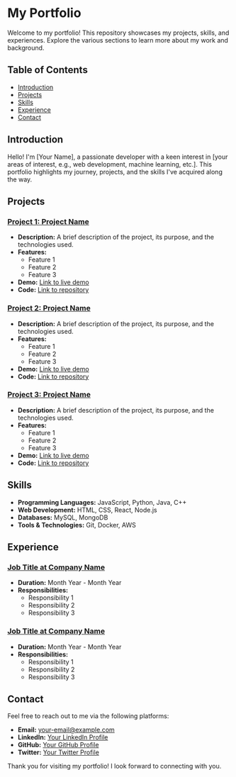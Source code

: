# My Portfolio

Welcome to my portfolio! This repository showcases my projects, skills, and experiences. Explore the various sections to learn more about my work and background.

## Table of Contents

- [Introduction](#introduction)
- [Projects](#projects)
- [Skills](#skills)
- [Experience](#experience)
- [Contact](#contact)

## Introduction

Hello! I'm [Your Name], a passionate developer with a keen interest in [your areas of interest, e.g., web development, machine learning, etc.]. This portfolio highlights my journey, projects, and the skills I've acquired along the way.

## Projects

### [Project 1: Project Name](link-to-project)
- **Description:** A brief description of the project, its purpose, and the technologies used.
- **Features:**
  - Feature 1
  - Feature 2
  - Feature 3
- **Demo:** [Link to live demo](link-to-demo)
- **Code:** [Link to repository](link-to-repo)

### [Project 2: Project Name](link-to-project)
- **Description:** A brief description of the project, its purpose, and the technologies used.
- **Features:**
  - Feature 1
  - Feature 2
  - Feature 3
- **Demo:** [Link to live demo](link-to-demo)
- **Code:** [Link to repository](link-to-repo)

### [Project 3: Project Name](link-to-project)
- **Description:** A brief description of the project, its purpose, and the technologies used.
- **Features:**
  - Feature 1
  - Feature 2
  - Feature 3
- **Demo:** [Link to live demo](link-to-demo)
- **Code:** [Link to repository](link-to-repo)

## Skills

- **Programming Languages:** JavaScript, Python, Java, C++
- **Web Development:** HTML, CSS, React, Node.js
- **Databases:** MySQL, MongoDB
- **Tools & Technologies:** Git, Docker, AWS

## Experience


### [Job Title at Company Name](link-to-company)
- **Duration:** Month Year - Month Year
- **Responsibilities:**
  - Responsibility 1
  - Responsibility 2
  - Responsibility 3

### [Job Title at Company Name](link-to-company)
- **Duration:** Month Year - Month Year
- **Responsibilities:**
  - Responsibility 1
  - Responsibility 2
  - Responsibility 3

## Contact

Feel free to reach out to me via the following platforms:

- **Email:** [your-email@example.com](mailto:your-email@example.com)
- **LinkedIn:** [Your LinkedIn Profile](link-to-linkedin)
- **GitHub:** [Your GitHub Profile](link-to-github)
- **Twitter:** [Your Twitter Profile](link-to-twitter)

Thank you for visiting my portfolio! I look forward to connecting with you.